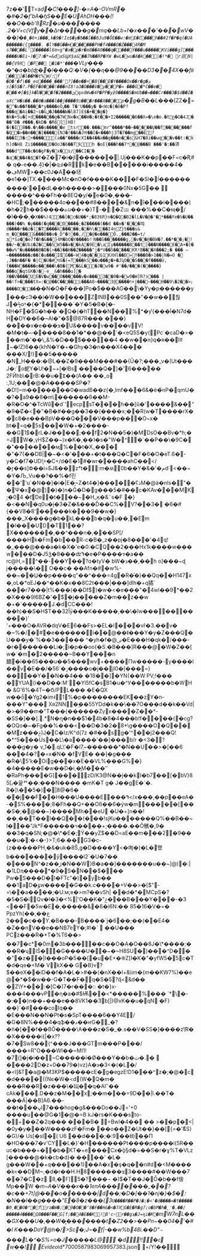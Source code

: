 7z��' T=a*d      �       C!ֿ���\] -�=A�-OVmR� �#�2�f'bA�ɧS��E�UAhDH���(!��O��b'8 Rz�u������� .2�V+c(Vfy��Δr��֋��g�mq��Lb+ȑ�x���'���wV���)�`�̪�6+i���,k�9�!Io$�y�Ѣ��[��6Ju9�ǑE ��w:�mE�C���h��#2f�P�q(�UA������c{ƫ����. �lY��G��м������PH�f4���O�Z���4R�M
s7��؅��LˁE�����l6m<g"�x�p�r�m8��A0���q����Y���u�����KVi���g]�������U�Ei~)�7٪�*=&daSϢX$a&��7N��RP�YW
�wL�wu�A�k��|�!*�
r丑N|��{V9X
�F��
�1�*'���`�VLy��� �^�a�b(ʤ��l���Q:�V�{��ԥ��@9����D3��4X��f`B��]�l� �M�t%W/:f �D�'�f\��_eo�ٌ���_���'?]��e��+�B{��E�Y����Ox��r�g�ܕ	s[�5$�?.P�EF�0���!���nI8!a3�O���V�y��P�=
���G�*C��e� ���❖[�$}k�֯U���f�2����ێqxdWw�4P�PP�yƻ0����S�mUb��=���Cr���3�$d��I�oXc^W�s��.��0�a���l��j����ט9���r���X���p`�g�B��L��*�[ZZ�=`�^�u��f����*y����eÖٶ��
T�'U ��� y� �<Wc�|�ӗ�P?���q�Ai��2~ʨ�Gل�J����Ы�l87]E$�+��g�}�k�+Su�[+d������g�7WNx�x��W�;�t��+I2������6��X=�\e�o.�tը�G�4J���"B� #���,�kD�
�R6[|HB!�(�I8��.�\��s����� e_tsr��.���ۂmr^����*��~�����Ų��f�������f�Q�>��m���]����{NJ�!��&�Jߚ��[�<���hj3T�7��mg��E򺤚?���I3�:+���� (a��"����cXI��4��a��g���n��s&H7�8i��wq��v��t:�kh]d�H8 Zi$�����޼D�Oo3�6��Tkh �oE{���h��7*�@���B ���'�:��漭�� �d"T��c�6�gF�y�x�s/��CI��
�a���4�$�T`�Z�7�i�jl������|.Uj���K��p��F=c�Ʀ#� q�ކe��.4͙}�|�q߃�Rk�e��B�����i�����4�
�ڣMW>��c0J�A��坯�e1��]TX.����Mc�nO�f����K���F�Sl�ĺ����������֛'��dL��h�����>����0Nx�5G��	 �����^���Fh��8EQ�y/�e�0�,���-�HC;�� ����4o����#8����&n�ȋ���i����)�h�2h��$����ܬu��+�}T-�:�Zಯ
���%��C�ӎ�/�l���,�`X��%)4��[�c�U��*;�836R}n�Q�Q�B2�lL�V�@�'�*���Ye�%�U�����)��%
�y���(�q���O ����;�Z�����(��d
��x�'���坉d����r��z�|�T����k�����;��h\���I4nZ}5���s&
m_�Q���&���B��x�_D"�!��,/�@�e���Ǒ.,���2��=t/ݏ*Sa��e7f�h�&��}4M�bO�Y����b!۽N��S�������g,�v��@�BW�?.��*��;�!��/~��Ubi�Z�C��SW5��x��kA�9E�\aƩy������B��t]���N����E�A+�]���w%"�u�����B�D�{>��}��H��Z�����"j� *V��5�����KR!B���X���2;�
��� ̶��������z��[�u���IŒG��~W4�q��G1KXHl��D=Y���B�>1��|N�=O �
,J��n��F�
� |C�U�#ϤG�(=Tܲ���kS��u���շ� +�JկO��S���f����U, ƭ���W�����o�����\�B�{M�&Ĺ��Jެ�w9� #'��/���(�����}���o�qtGK�)�-e__&�h���u]�
X��V����UE�V�w��O������v�x���3��9�>�w9�W]R?э��� |��!f>����tX=:�@��C����i���Aף����@3����~8×j���~���H��ݙ<��2�\9����O���`��N�O�F���]Po�$���AG��\�Yy�p������y���cЭ��і�W�����ZINB��0S��"��w��뤊J�ϟo˄�{�*����`�Ƴ�5�B�[�-NH�F�$G�h��`�Q�(�hT��N��%*�ƴ{���l̉�N7d�H๶�DY��6�~Al�"�$@87R��� ���}����x�e���צ�U&����v����vV!�M�t�ޝ�����8��1�*��@��`�<eQ5S�y(Pc`�caD�>���m�'��\_&%�D��$�����4	��w��n}q�ʀ��Iꅯ	~�!Z)6��{khN�Y�+�Ghy�3�n���X4���
���X/!}��5�����	�Ν_H���:�@L��Z�9���M���#��{Ŭ�?;���_v�(Ut���J�:`o蚭Y�U!�~+[�lBs
����Q�]�'6�����
2FӢhb\�rB:��u�Ϫ��(A��
��_o :,1U;���@�A�����SP�?�D!]~m�������0�wadB��z{�,Imf���6&�è�̉nP�qmU��?�a9��8�m\������6��M-�R�O�^�TcWϋ͛�d`'ecpsT���h��[ű�'����&��ް�9�Ȼ�<�"�B�#��g��3��{����x;��R(w�T����rX��ͥc8�e���BṗV���Q���V���p���O~x�
bt�=q�5s���W�+�2����-��G1$�rL�J���� ;��f2�N��5�)�MDsO��Bv�*h;�=JW�,үH$Z��~)x�K�,��˥�s�"W�^�`��P��\�9C��"������ӎ%��t�X_���
�"�7{��DB|�~�<�'���+�t���Q�C�F�6�O�eT.6�-y�C�f7�UDܾ!>�C+/d�E�1#�wr�����ahC��</�ɼ��s]Փ��i=БJ&��ِz*t�:m�ʍ0b��Y�&�'�مd˸<��~�Y�Љ_Vu��?��%�f린��''u`�N��]�i�|E�̝~Z�t4�]�����ʕذM�@ȧ�nIs�"�	�Ѱ�x�@)�)�)n�Ġ�D�g���5�#��޿c�KAv���MK;�04
�ܶt޾De�t���~�H_ӄ�&¨s�F
�}�<��N�q0u�j�3�Z�&���Ď��C%�V?��3�
�6�#{��V8�8'�����k���9��w�}���_X����g�b�kL���b�q�u��,�Еm	�l���UD �T1��?X�������,��^���n�,���SP[/����Hk�Fm�b��R-c�B�_z��pj�8���'�4q!�_���@���a�k�X�'e�0:�CQ��2���Hx1k����w���w���D�J5ǯ�8���ʣϠ�e�P����ɂ�a��	rc@H,=^��-��Y޿��?ɑ�tyV�
bW�ܪ��,��h
o]���~ɖ j�����\� O��c�
��Afn�#�w%-��~��Џ��p����q"��^���=4g�R�͐�)��Qq��H147x�,oL�*ɑEJ��^��K�x��8C2t���|���]dlh�+q獝`
���r7���|t%���(��Df$)�w�<�e� ��"�4wl��9*��2�X���9l6BZ�'�$�į�����Z�m��z��w �+�`�����J.�dCC���!��h)��S�H$T��32Ǐӯ���K�����,��\�îw����������}'
'+���O�AVR�dqV�E6��Fs>�EL�I���vř�3.��v� �~%�/�#�e������i��@��ǁ���Y�y�Z���Q�U���y�`%��3����� ^�yh�f�@ۻ�E���H�qk�/���-�r�������׃Li�;i�p��oo{�S.�B���]R���@�W�Z��[w�`�m�2�����~B��Y���n靧�i��65���u��5���wv+����Пw�����-y����l��v�E��/�56`�ݫ����o�j��jI0�[���=}����Y��N��4��
�18��]�YN{��W
PV;!���
�૕YUA{i��D��:M`�ُ�Yl5fC�sB1�u�^У�������b�WH� &G'6%�4T~�Ϭ/PL��� �E�QX w�� ȭ�Yg2�im˧1%�p��������EK��zY�n-���Y"��� Xя2NN�ۣ��55YDd�k��\��7O���d��k��Vd|�>�9��m�"T���{������Zγx����Z��*-�SS�]��]..*N�ղ�n��$1�4b�8�4���b!f����{�cg?�OQo�~�Fg��%���<��D�3�2�8*\g����O�Q���Mz���ݗ)Jָ�C�Iz/K^d{7z �#��s۫g�'^��j2���Q!�*^5���Us��L\�a����'��]���b/r �<3�?���g�y�
v_1�.qL\'�F�l7ֻ~������*�N��U��>�[��6
���4�?�=x�́N� �fVE�
��]�g��� �R�\5'k�Oig���x�E��VL%���G%�}�4�����E�w��D�i,�̱M���ʺ
�RaPhܷ����G]���zD/K3@N��j��kI�b7��[�bV}85 [٫�끑ᅒ��:���N���� �mK�T
g� J��gE�`�. R�]\��5�)�|8@�6� ��j��F��H���U����E���Ϡ</x���,��p��eA�-�S%����;8�Fh��Q+��O6��6�ýw�m�����[���S�;�@��~}����Mh��eU
�U�+]n��!��,��T��I��Q��(���!sjKu�������Q%��B��~ I���"Jk*ؙF������ױ����+;����.��Ô觽�,9� ��3�q�SN;�@�\*�E�;Ϋ��yZ$��D=aE��m���2�9����u�:�<�-}>T;6�܁���ْG3�c-{z�����PH˼�&�uk�8Ŝ,g�D����Y<�咰�)�L�쬈b�������ӯ����l2`�U�7�� ����N^�z��ڙ�N��W}B�a��]�������u��~]@)�:|�1LDӆ����*�9�S�N��$���
Pw�S���D�l�FTc"�)�yb�� ��1aD�ۇw�����G��k.c����+V��>�[$"-=\��a����;�U:м;e�>m?��vSh| ��d�*�MCpS�?�5�S�iQv�l�3�<%|' O��K�"ݲ���B���Y���-�3 <��F�5w�E�,�����&�6�i6N:�� 85�16�V�=� PpzYh(��,�غ� �2�� c��Y.�B���-B����`j�6��;��(��E4�	�Z��nV��e��NB 7֒eY�;#l�` 
��U��� PCż���ؐR�*T�%T6��>
��7�c* �0m�3b�����c��O�A�O��8J�\*����;���R�ʮIŜ��G����U��~�~H8SU�)���^D���"�z��|I���oP�5��[�u�E+�֎Z[I�Ƙ�"�yfW5�5c�T�d�qe�<M�
VkX�� G�B}v?$��eX��iD��f�A�L�>#��(�nX��l+&\im�{m��KW7%)��e@�*�$�w��-G�T��F�q�S�5?q҄<&d��
�Z\Y*��֚:�[C�)7�r���::
�t�}x-���4���vP�ɳ�a�#$Ѭ��<*�����%���
`*\�-�:��)n��+���e��8VK1��3b[|)@xK��u�qN �F}��}`�#���coIq�� �E���N��N�Pt�s�SpT����6��Y4E/�G�8N%���4�qֆ��د��ҥG�_�?�ñ�[��f��BŎ����\A���z�S�_�.s��V�SS�]����z\͝R��X�����i{|�x??�7�Sw8��{^���J���GTm���P���/����=Ɍ"O���WI��~MI1! �7∥(]�j�i��~C�����i�Ø���Y��b�ٺ�.�
	����2D�z+0��79�)vz}A�϶�3<�(�L�/�<l]&T�a@ �M3KP$�����cE�g�egzΕ!D1���^z�;�@�c�d����{{Nє�W�<d(W�Q�m�
���R��R�z���\�Щ��q�Al՟��
cAk���׹.D��z�M��x;��m���=9D��|I.��T�
���Á|��B]A6.��-��t���ݍl7���hog�ɡ&���Do��J='+0 ����u��@G�1�@�=B
kJ�rs�K���sto-�+��Z�2q���
���B�
=Bwl�4��
�� >��p�<|�0y�y���W����zF�Fm�
��o��Z�Ut��}��[{=�'ޯ&S}�G)/�
Us[�sI�( U6 ��d���;�:9��ȣ)�ި�Π
�HO ���7�v'CY�L�}'�H������Pt����p����i(5R��uc�b���=��b�׏KT�+e���Cx�ǭ§d�=��S�r�ɣ%T�VLz[�����@�k�cb�d}�
����'  �L�	g���W��+q�����1)��A�x�ş�q��n#d�<M�����k<��DM~,�d�r��H.H8�צ������#����3�W���7��7�C� z
8,�F]5�?���¬
�)$�T��J�Ȭ�b��f倽Mp��W
�*m~A�V���x��1eпA�������_��?�c��+7t]@���o������|d��;�D�[��1�ǌ�}�$�  ؛�N��l��g����"E�8�z���{3`U�� ��R��P�)�;�<'�d����=�t������Θ˳��O�°�fra�W�;�9�O ��ʻ8�F��H&�<�7XG�E�R�g7;o�bM� h�̭'�.��/�����4����QB���F��G[f;��4�E��K!B'c~r��gϡ�J=ҕi�K�`mW7nL���GX���U�,��W�͙�������t�Z2��>��Pn~��04�'�#�l K���DoY@h�/>Sc�;J~�f|-��w%b48i.��D"᭸���L�^�S%=o�J�����L@    �d  !!�׆ 
w��!            E v i d e o * i d * 7 0 0 0 5 8 7 9 8 3 0 6 9 9 5 7 3 8 3 . j s o n   
 +/Y !��       
